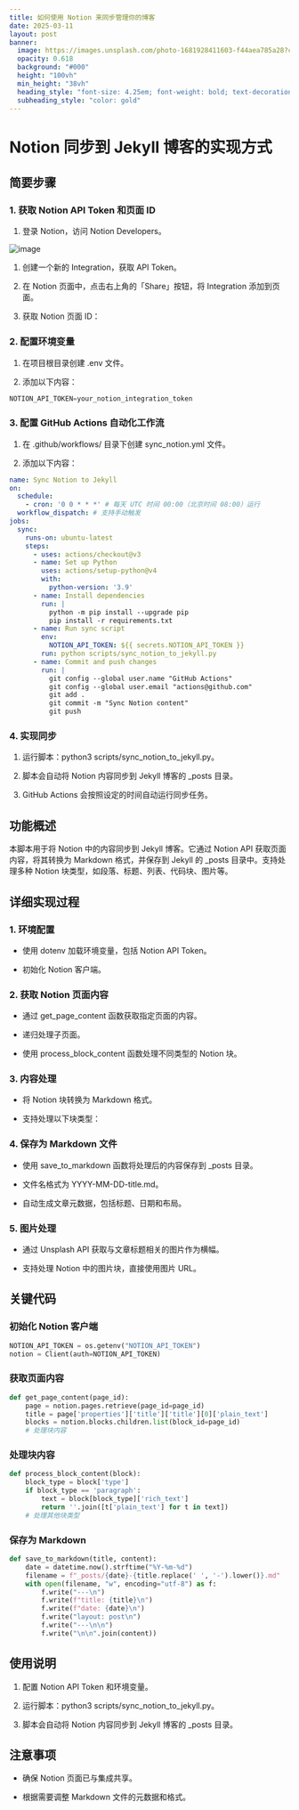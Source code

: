 ```yaml
---
title: 如何使用 Notion 来同步管理你的博客
date: 2025-03-11
layout: post
banner:
  image: https://images.unsplash.com/photo-1681928411603-f44aea785a28?crop=entropy&cs=tinysrgb&fit=max&fm=jpg&ixid=M3w2OTIwMzJ8MHwxfHJhbmRvbXx8fHx8fHx8fDE3NDE2NTcwNDF8&ixlib=rb-4.0.3&q=80&w=1080
  opacity: 0.618
  background: "#000"
  height: "100vh"
  min_height: "38vh"
  heading_style: "font-size: 4.25em; font-weight: bold; text-decoration: underline"
  subheading_style: "color: gold"
---
```


# Notion 同步到 Jekyll 博客的实现方式

## 简要步骤

### 1. 获取 Notion API Token 和页面 ID

1. 登录 Notion，访问 Notion Developers。

![image](https://prod-files-secure.s3.us-west-2.amazonaws.com/a7a0cc5a-89b9-4cda-8686-1fba0ca52f40/d19c1afe-dea5-4312-9333-786b0ba83054/image.png?X-Amz-Algorithm=AWS4-HMAC-SHA256&X-Amz-Content-Sha256=UNSIGNED-PAYLOAD&X-Amz-Credential=ASIAZI2LB466VIQR7L3G%2F20250311%2Fus-west-2%2Fs3%2Faws4_request&X-Amz-Date=20250311T013721Z&X-Amz-Expires=3600&X-Amz-Security-Token=IQoJb3JpZ2luX2VjEFEaCXVzLXdlc3QtMiJHMEUCIFge5HZ3GTIEfosQROLfLI50%2B%2FNmI%2Fg1eeUtc4Emb1qQAiEA7%2B6vPXdzkrTcLKteg7fzRMcIx5UJ%2Ft3GaER1E0fYF8IqiAQImv%2F%2F%2F%2F%2F%2F%2F%2F%2F%2FARAAGgw2Mzc0MjMxODM4MDUiDJe7IxSC2N1M9PCmlircAyagj2IZ6N%2FRhoPuXLAzSwA%2BzmitZtssoTBjX1Mg20O2LT3EvDNRHaVTaAZD8XCTBmJ5khfZaZfRJeUeHuLBljXqWECb32afDPNij1owjKRMSf6kS0pxMlSAD5SS3jI4ttMjyo8bamTBi%2BgdgQkIo2TaEk2ZECXc%2Fh71NxaC26bkduCxGvCsZNIThs7yVy4MfevzuNIGzlUFn7yGIS3l9xcCclodydxNXxSqyX8nfCygOT8Bg8lj8PKfxVWJSbLQQQheXq4Q1frzNAmBArLZT3BErK78doqDzo5xYvquuEqM8bE99GecnpEeQhG96mDH8henICi4yYRHdXL3I9BrXSDv8yKM8efF8vH275m%2BeZivmxUGHv%2FJ3qS06jSztjD4DFD7NK52%2FEQY%2BY%2FLh7Ge4lvMNU7X63Jwf1HG4DATj0jYOny8H2Z5xY7mpbSIY5rNvn%2FAne3qshJB6AfT%2FnJl9YnoarNEPC5fkBWC5PGfiXF1Z2hCbXuESjYzUgI7fgnUXot964Kl4arzSltzm79v9w4wI1DOPw1GOmvsRl0KHxtZtAwQUJ8jqf6YLsRqWVusefRynHk%2BwlitGesYy9gVKnPj3yuWnnNGcOZfy39WAHd0Cx%2BNYGD%2BcaXziCsXMK%2BOvr4GOqUBOw%2F1ZjEesBX4M%2Bp66XGJ52P4KP6xTMT6%2BhwsGXhRuK3hY%2F00AKiHwMW6jObN%2FemaELSBWuDhk%2FCTaZ5AeGbvpGtBoIm5HOI%2FaoTbA5aUyOP%2BXQa%2FHg1QBB6rQq0Pixg9zHuQebYxB0LVLzuIv5Aq0yXB%2FnIll9l5Bwjpyoq4Oh2fULa3vh1cosJOM7LkDQsdCzdrXHqYnBNYVp8eWQdgHQSx%2FqIx&X-Amz-Signature=2f6526beced9466881932e790d6812bb7e882fc2ecc2a17e7a2558ab3cb6618f&X-Amz-SignedHeaders=host&x-id=GetObject)

1. 创建一个新的 Integration，获取 API Token。

1. 在 Notion 页面中，点击右上角的「Share」按钮，将 Integration 添加到页面。

1. 获取 Notion 页面 ID：


### 2. 配置环境变量

1. 在项目根目录创建 .env 文件。

1. 添加以下内容：

```javascript
NOTION_API_TOKEN=your_notion_integration_token
```

### 3. 配置 GitHub Actions 自动化工作流

1. 在 .github/workflows/ 目录下创建 sync_notion.yml 文件。

1. 添加以下内容：

```yaml
name: Sync Notion to Jekyll
on:
  schedule:
    - cron: '0 0 * * *' # 每天 UTC 时间 00:00（北京时间 08:00）运行
  workflow_dispatch: # 支持手动触发
jobs:
  sync:
    runs-on: ubuntu-latest
    steps:
      - uses: actions/checkout@v3
      - name: Set up Python
        uses: actions/setup-python@v4
        with:
          python-version: '3.9'
      - name: Install dependencies
        run: |
          python -m pip install --upgrade pip
          pip install -r requirements.txt
      - name: Run sync script
        env:
          NOTION_API_TOKEN: ${{ secrets.NOTION_API_TOKEN }}
        run: python scripts/sync_notion_to_jekyll.py
      - name: Commit and push changes
        run: |
          git config --global user.name "GitHub Actions"
          git config --global user.email "actions@github.com"
          git add .
          git commit -m "Sync Notion content"
          git push
```

### 4. 实现同步

1. 运行脚本：python3 scripts/sync_notion_to_jekyll.py。

1. 脚本会自动将 Notion 内容同步到 Jekyll 博客的 _posts 目录。

1. GitHub Actions 会按照设定的时间自动运行同步任务。

## 功能概述

本脚本用于将 Notion 中的内容同步到 Jekyll 博客。它通过 Notion API 获取页面内容，将其转换为 Markdown 格式，并保存到 Jekyll 的 _posts 目录中。支持处理多种 Notion 块类型，如段落、标题、列表、代码块、图片等。

## 详细实现过程

### 1. 环境配置

- 使用 dotenv 加载环境变量，包括 Notion API Token。

- 初始化 Notion 客户端。

### 2. 获取 Notion 页面内容

- 通过 get_page_content 函数获取指定页面的内容。

- 递归处理子页面。

- 使用 process_block_content 函数处理不同类型的 Notion 块。

### 3. 内容处理

- 将 Notion 块转换为 Markdown 格式。

- 支持处理以下块类型：


### 4. 保存为 Markdown 文件

- 使用 save_to_markdown 函数将处理后的内容保存到 _posts 目录。

- 文件名格式为 YYYY-MM-DD-title.md。

- 自动生成文章元数据，包括标题、日期和布局。

### 5. 图片处理

- 通过 Unsplash API 获取与文章标题相关的图片作为横幅。

- 支持处理 Notion 中的图片块，直接使用图片 URL。

## 关键代码

### 初始化 Notion 客户端

```python
NOTION_API_TOKEN = os.getenv("NOTION_API_TOKEN")
notion = Client(auth=NOTION_API_TOKEN)
```

### 获取页面内容

```python
def get_page_content(page_id):
    page = notion.pages.retrieve(page_id=page_id)
    title = page['properties']['title']['title'][0]['plain_text']
    blocks = notion.blocks.children.list(block_id=page_id)
    # 处理块内容
```

### 处理块内容

```python
def process_block_content(block):
    block_type = block['type']
    if block_type == 'paragraph':
        text = block[block_type]['rich_text']
        return ''.join([t['plain_text'] for t in text])
    # 处理其他块类型
```

### 保存为 Markdown

```python
def save_to_markdown(title, content):
    date = datetime.now().strftime("%Y-%m-%d")
    filename = f"_posts/{date}-{title.replace(' ', '-').lower()}.md"
    with open(filename, "w", encoding="utf-8") as f:
        f.write("---\n")
        f.write(f"title: {title}\n")
        f.write(f"date: {date}\n")
        f.write("layout: post\n")
        f.write("---\n\n")
        f.write("\n\n".join(content))
```

## 使用说明

1. 配置 Notion API Token 和环境变量。

1. 运行脚本：python3 scripts/sync_notion_to_jekyll.py。

1. 脚本会自动将 Notion 内容同步到 Jekyll 博客的 _posts 目录。

## 注意事项

- 确保 Notion 页面已与集成共享。

- 根据需要调整 Markdown 文件的元数据和格式。